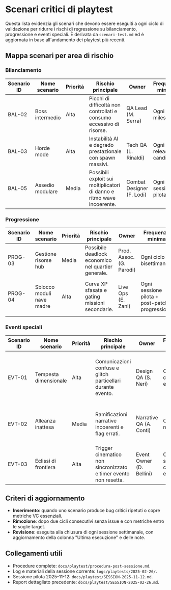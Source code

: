 # Scenari critici di playtest

Questa lista evidenzia gli scenari che devono essere eseguiti a ogni ciclo di validazione per ridurre i rischi di regressione su bilanciamento, progressione e eventi speciali. È derivata da `scenari-test.md` ed è aggiornata in base all'andamento dei playtest più recenti.

## Mappa scenari per area di rischio

### Bilanciamento

| Scenario ID | Nome scenario | Priorità | Rischio principale | Owner | Frequenza minima | Ultima esecuzione | Note |
| --- | --- | --- | --- | --- | --- | --- | --- |
| BAL-02 | Boss intermedio | Alta | Picchi di difficoltà non controllati e consumo eccessivo di risorse. | QA Lead (M. Serra) | Ogni build milestone | 2025-02-26 | Richiesti nuovi log di combattimento per confermare tuning stamina. |
| BAL-03 | Horde mode | Alta | Instabilità AI e degrado prestazionale con spawn massivi. | Tech QA (L. Rinaldi) | Ogni release candidata | 2025-02-26 | Presente bug #143 su pathfinding bloccato oltre 35 unità. |
| BAL-05 | Assedio modulare | Media | Possibili exploit sui moltiplicatori di danno e ritmo wave incoerente. | Combat Designer (F. Lodi) | Ogni sessione pilota | Pianificata 2025-11-12 | Nuova telemetria dps richiesta; verificare script `logs/playtests/2025-11-12/damage.json`. |

### Progressione

| Scenario ID | Nome scenario | Priorità | Rischio principale | Owner | Frequenza minima | Ultima esecuzione | Note |
| --- | --- | --- | --- | --- | --- | --- | --- |
| PROG-03 | Gestione risorse hub | Media | Possibile deadlock economico nel quartier generale. | Prod. Assoc. (G. Parodi) | Ogni ciclo bisettimanale | 2025-02-26 | Necessario verificare aggiornamento fogli calcolo auto-sync. |
| PROG-04 | Sblocco moduli nave madre | Alta | Curva XP sfasata e gating missioni secondarie. | Live Ops (E. Zani) | Ogni sessione pilota + post-patch progressione | Pianificata 2025-11-12 | Introdotta checklist XP → verificare export `progression-metrics.csv`. |

### Eventi speciali

| Scenario ID | Nome scenario | Priorità | Rischio principale | Owner | Frequenza minima | Ultima esecuzione | Note |
| --- | --- | --- | --- | --- | --- | --- | --- |
| EVT-01 | Tempesta dimensionale | Alta | Comunicazioni confuse e glitch particellari durante evento. | Design QA (S. Neri) | Ogni patch contenuti evento | 2025-02-27 | Patch DimensionalStorm 2025-02-27 validata: flash eliminato, monitorare bloom build console (#144). |
| EVT-02 | Alleanza inattesa | Media | Ramificazioni narrative incoerenti e flag errati. | Narrative QA (A. Conti) | Ogni sprint narrativa | 2025-02-20 | Scenario non eseguito nella sessione corrente, mantenere follow-up. |
| EVT-03 | Eclissi di frontiera | Alta | Trigger cinematico non sincronizzato e timer evento non resetta. | Event Owner (D. Bellini) | Ogni sessione con build evento | Pianificata 2025-11-12 | Richiede acquisizione video + log particellari (`effects-trace.log`). |

## Criteri di aggiornamento
- **Inserimento**: quando uno scenario produce bug critici ripetuti o copre metriche VC essenziali.
- **Rimozione**: dopo due cicli consecutivi senza issue e con metriche entro le soglie target.
- **Revisione**: eseguita alla chiusura di ogni sessione settimanale, con aggiornamento della colonna "Ultima esecuzione" e delle note.

## Collegamenti utili
- Procedure complete: `docs/playtest/procedura-post-sessione.md`.
- Log e materiali della sessione corrente: `logs/playtests/2025-02-26/`.
- Sessione pilota 2025-11-12: `docs/playtest/SESSION-2025-11-12.md`.
- Report dettagliato precedente: `docs/playtest/SESSION-2025-02-26.md`.
